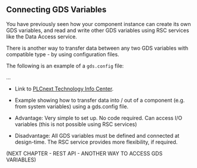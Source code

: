 ## Connecting GDS Variables

You have previously seen how your component instance can create its own GDS variables, and read and write other GDS variables using RSC services like the Data Access service.

There is another way to transfer data between any two GDS variables with compatible type - by using configuration files.

The following is an example of a `gds.config` file:

...

- Link to [PLCnext Technology Info Center][gds-info].

- Example showing how to transfer data into / out of a component (e.g. from system variables) using a gds.config file.

- Advantage: Very simple to set up. No code required. Can access I/O variables (this is not possible using RSC services)
- Disadvantage: All GDS variables must be defined and connected at design-time. The RSC service provides more flexibility, if required.


(NEXT CHAPTER - REST API - ANOTHER WAY TO ACCESS GDS VARIABLES)

[gds-info]: http://plcnext-infocenter.s3-website.eu-central-1.amazonaws.com/PLCnext_Technology_InfoCenter/PLCnext_Technology_InfoCenter/PLCnext_Runtime/Global_Data_Space_configuration.htm#gds_configurati
